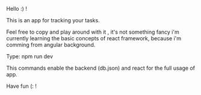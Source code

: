 Hello :) !

This is an app for tracking your tasks.

Feel free to copy and play around with it , it's not something fancy i'm currently learning the basic concepts of react framework, because i'm comming from angular background.

Type: npm run dev 

This commands enable the backend (db.json) and react for the full usage of app.

Have fun (: !
